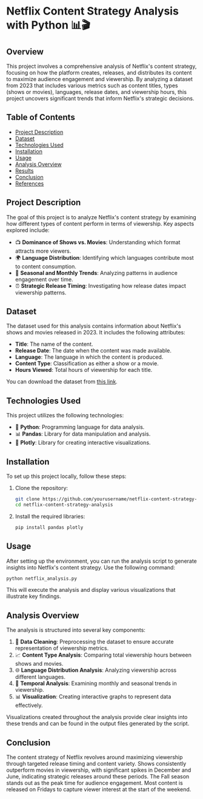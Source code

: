 
# Netflix Content Strategy Analysis with Python 📊🎬

## Overview
This project involves a comprehensive analysis of Netflix's content strategy, focusing on how the platform creates, releases, and distributes its content to maximize audience engagement and viewership. By analyzing a dataset from 2023 that includes various metrics such as content titles, types (shows or movies), languages, release dates, and viewership hours, this project uncovers significant trends that inform Netflix's strategic decisions.

## Table of Contents
- [Project Description](#project-description)
- [Dataset](#dataset)
- [Technologies Used](#technologies-used)
- [Installation](#installation)
- [Usage](#usage)
- [Analysis Overview](#analysis-overview)
- [Results](#results)
- [Conclusion](#conclusion)
- [References](#references)

## Project Description
The goal of this project is to analyze Netflix's content strategy by examining how different types of content perform in terms of viewership. Key aspects explored include:
- 📺 **Dominance of Shows vs. Movies**: Understanding which format attracts more viewers.
- 🌍 **Language Distribution**: Identifying which languages contribute most to content consumption.
- 📅 **Seasonal and Monthly Trends**: Analyzing patterns in audience engagement over time.
- ⏰ **Strategic Release Timing**: Investigating how release dates impact viewership patterns.

## Dataset
The dataset used for this analysis contains information about Netflix's shows and movies released in 2023. It includes the following attributes:
- **Title**: The name of the content.
- **Release Date**: The date when the content was made available.
- **Language**: The language in which the content is produced.
- **Content Type**: Classification as either a show or a movie.
- **Hours Viewed**: Total hours of viewership for each title.

You can download the dataset from [this link](insert_dataset_link_here).

## Technologies Used
This project utilizes the following technologies:
- 🐍 **Python**: Programming language for data analysis.
- 📊 **Pandas**: Library for data manipulation and analysis.
- 🌟 **Plotly**: Library for creating interactive visualizations.

## Installation
To set up this project locally, follow these steps:

1. Clone the repository:
   ```bash
   git clone https://github.com/yourusername/netflix-content-strategy-analysis.git
   cd netflix-content-strategy-analysis
   ```

2. Install the required libraries:
   ```bash
   pip install pandas plotly
   ```

## Usage
After setting up the environment, you can run the analysis script to generate insights into Netflix's content strategy. Use the following command:

```bash
python netflix_analysis.py
```

This will execute the analysis and display various visualizations that illustrate key findings.

## Analysis Overview
The analysis is structured into several key components:
1. 🧹 **Data Cleaning**: Preprocessing the dataset to ensure accurate representation of viewership metrics.
2. 📈 **Content Type Analysis**: Comparing total viewership hours between shows and movies.
3. 🌐 **Language Distribution Analysis**: Analyzing viewership across different languages.
4. 📅 **Temporal Analysis**: Examining monthly and seasonal trends in viewership.
5. 📊 **Visualization**: Creating interactive graphs to represent data effectively.



Visualizations created throughout the analysis provide clear insights into these trends and can be found in the output files generated by the script.

## Conclusion
The content strategy of Netflix revolves around maximizing viewership through targeted release timing and content variety. Shows consistently outperform movies in viewership, with significant spikes in December and June, indicating strategic releases around these periods. The Fall season stands out as the peak time for audience engagement. Most content is released on Fridays to capture viewer interest at the start of the weekend.
